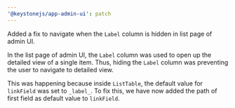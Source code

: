 ```yaml
---
'@keystonejs/app-admin-ui': patch
---
```


Added a fix to navigate when the `Label` column is hidden in list page of admin UI. 

In the list page of admin UI, the `Label` column was used to open up the detailed view of a single item.
Thus, hiding the `Label` column was preventing the user to navigate to detailed view.

This was happening because inside `ListTable`, the default value for `linkField` was set to `_label_`.
To fix this, we have now added the path of first field as default value to `linkField`.
